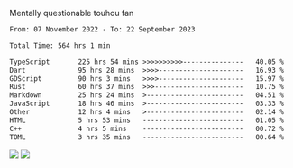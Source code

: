 Mentally questionable touhou fan



<!--START_SECTION:waka-->

```txt
From: 07 November 2022 - To: 22 September 2023

Total Time: 564 hrs 1 min

TypeScript       225 hrs 54 mins >>>>>>>>>>---------------   40.05 %
Dart             95 hrs 28 mins  >>>>---------------------   16.93 %
GDScript         90 hrs 3 mins   >>>>---------------------   15.97 %
Rust             60 hrs 37 mins  >>>----------------------   10.75 %
Markdown         25 hrs 24 mins  >------------------------   04.51 %
JavaScript       18 hrs 46 mins  >------------------------   03.33 %
Other            12 hrs 4 mins   >------------------------   02.14 %
HTML             5 hrs 53 mins   -------------------------   01.05 %
C++              4 hrs 5 mins    -------------------------   00.72 %
TOML             3 hrs 35 mins   -------------------------   00.64 %
```

<!--END_SECTION:waka-->

![](https://posei.me/horse_going_hard.gif)
![](https://posei.me/horse_going_hard.gif)

